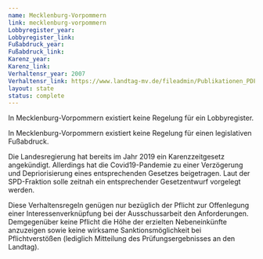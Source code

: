 ```yaml
---
name: Mecklenburg-Vorpommern
link: mecklenburg-vorpommern
Lobbyregister_year:
Lobbyregister_link: 
Fußabdruck_year:
Fußabdruck_link: 
Karenz_year: 
Karenz_link: 
Verhaltensr_year: 2007
Verhaltensr_link: https://www.landtag-mv.de/fileadmin/Publikationen_PDF/Geschaeftsordnung_WP6.pdf
layout: state
status: complete
---
```


In Mecklenburg-Vorpommern existiert keine Regelung für ein Lobbyregister.

In Mecklenburg-Vorpommern existiert keine Regelung für einen legislativen Fußabdruck.

Die Landesregierung hat bereits im Jahr 2019 ein Karenzzeitgesetz angekündigt. Allerdings hat die Covid19-Pandemie zu einer Verzögerung und Depriorisierung eines entsprechenden Gesetzes beigetragen. Laut der SPD-Fraktion solle zeitnah ein entsprechender Gesetzentwurf vorgelegt werden.

Diese Verhaltensregeln genügen nur bezüglich der Pflicht zur Offenlegung einer Interessenverknüpfung bei der Ausschussarbeit den Anforderungen. Demgegenüber keine Pflicht die Höhe der erzielten Nebeneinkünfte anzuzeigen sowie keine wirksame Sanktionsmöglichkeit bei Pflichtverstößen (lediglich Mitteilung des Prüfungsergebnisses an den Landtag).
